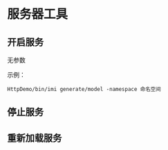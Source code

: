 # 服务器工具

## 开启服务

无参数

示例：

```
HttpDemo/bin/imi generate/model -namespace 命名空间
```

## 停止服务

## 重新加载服务